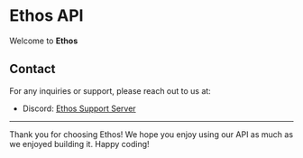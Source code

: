# Ethos API

Welcome to **Ethos**

## Contact

For any inquiries or support, please reach out to us at:

- Discord: [Ethos Support Server](https://discord.gg/Rtw32CkWZJ)

---

Thank you for choosing Ethos! We hope you enjoy using our API as much as we enjoyed building it. Happy coding!
